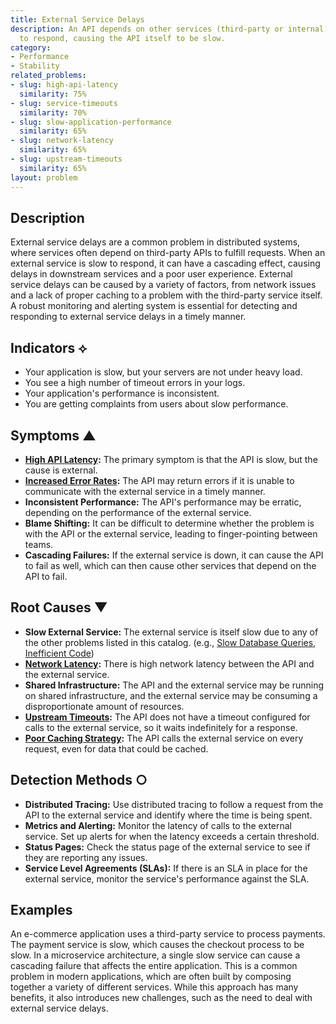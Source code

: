 ```yaml
---
title: External Service Delays
description: An API depends on other services (third-party or internal) that are slow
  to respond, causing the API itself to be slow.
category:
- Performance
- Stability
related_problems:
- slug: high-api-latency
  similarity: 75%
- slug: service-timeouts
  similarity: 70%
- slug: slow-application-performance
  similarity: 65%
- slug: network-latency
  similarity: 65%
- slug: upstream-timeouts
  similarity: 65%
layout: problem
---
```


## Description
External service delays are a common problem in distributed systems, where services often depend on third-party APIs to fulfill requests. When an external service is slow to respond, it can have a cascading effect, causing delays in downstream services and a poor user experience. External service delays can be caused by a variety of factors, from network issues and a lack of proper caching to a problem with the third-party service itself. A robust monitoring and alerting system is essential for detecting and responding to external service delays in a timely manner.

## Indicators ⟡
- Your application is slow, but your servers are not under heavy load.
- You see a high number of timeout errors in your logs.
- Your application's performance is inconsistent.
- You are getting complaints from users about slow performance.

## Symptoms ▲

- **[High API Latency](high-api-latency.md):** The primary symptom is that the API is slow, but the cause is external.
- **[Increased Error Rates](increased-error-rates.md):** The API may return errors if it is unable to communicate with the external service in a timely manner.
- **Inconsistent Performance:** The API's performance may be erratic, depending on the performance of the external service.
- **Blame Shifting:** It can be difficult to determine whether the problem is with the API or the external service, leading to finger-pointing between teams.
- **Cascading Failures:** If the external service is down, it can cause the API to fail as well, which can then cause other services that depend on the API to fail.

## Root Causes ▼

- **Slow External Service:** The external service is itself slow due to any of the other problems listed in this catalog. (e.g., [Slow Database Queries](slow-database-queries.md), [Inefficient Code](inefficient-code.md))
- **[Network Latency](network-latency.md):** There is high network latency between the API and the external service.
- **Shared Infrastructure:** The API and the external service may be running on shared infrastructure, and the external service may be consuming a disproportionate amount of resources.
- **[Upstream Timeouts](upstream-timeouts.md):** The API does not have a timeout configured for calls to the external service, so it waits indefinitely for a response.
- **[Poor Caching Strategy](poor-caching-strategy.md):** The API calls the external service on every request, even for data that could be cached.

## Detection Methods ○

- **Distributed Tracing:** Use distributed tracing to follow a request from the API to the external service and identify where the time is being spent.
- **Metrics and Alerting:** Monitor the latency of calls to the external service. Set up alerts for when the latency exceeds a certain threshold.
- **Status Pages:** Check the status page of the external service to see if they are reporting any issues.
- **Service Level Agreements (SLAs):** If there is an SLA in place for the external service, monitor the service's performance against the SLA.

## Examples
An e-commerce application uses a third-party service to process payments. The payment service is slow, which causes the checkout process to be slow. In a microservice architecture, a single slow service can cause a cascading failure that affects the entire application. This is a common problem in modern applications, which are often built by composing together a variety of different services. While this approach has many benefits, it also introduces new challenges, such as the need to deal with external service delays.